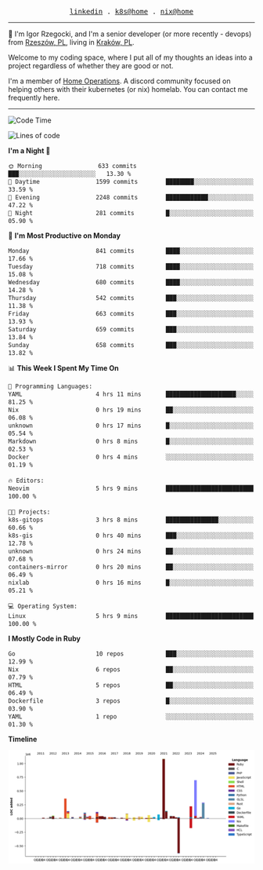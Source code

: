 <p align="center">
  <samp>
    <a href="https://www.linkedin.com/in/ajgon">linkedin</a> .
    <a href="https://github.com/deedee-ops/k8s-gitops">k8s@home</a> .
    <a href="https://github.com/deedee-ops/nixlab">nix@home</a>
  </samp>
</p>

----------------------------------------------------------------

:wave: I'm Igor Rzegocki, and I'm a senior developer (or more recently - devops) from [Rzeszów, PL](https://en.wikipedia.org/wiki/Rzesz%C3%B3w), living in [Kraków, PL](https://en.wikipedia.org/wiki/Krak%C3%B3w).

Welcome to my coding space, where I put all of my thoughts an ideas into a project regardless of whether they are good or not.

I'm a member of [Home Operations](https://discord.gg/home-operations). A discord community focused on helping others with their kubernetes (or nix) homelab. You can contact me frequently here.

----------------------------------------------------------------

<!--START_SECTION:waka-->
![Code Time](http://img.shields.io/badge/Code%20Time-326%20hrs%2052%20mins-blue)

![Lines of code](https://img.shields.io/badge/From%20Hello%20World%20I%27ve%20Written-4.1%20million%20lines%20of%20code-blue)

**I'm a Night 🦉** 

```text
🌞 Morning                633 commits         ███░░░░░░░░░░░░░░░░░░░░░░   13.30 % 
🌆 Daytime                1599 commits        ████████░░░░░░░░░░░░░░░░░   33.59 % 
🌃 Evening                2248 commits        ████████████░░░░░░░░░░░░░   47.22 % 
🌙 Night                  281 commits         █░░░░░░░░░░░░░░░░░░░░░░░░   05.90 % 
```
📅 **I'm Most Productive on Monday** 

```text
Monday                   841 commits         ████░░░░░░░░░░░░░░░░░░░░░   17.66 % 
Tuesday                  718 commits         ████░░░░░░░░░░░░░░░░░░░░░   15.08 % 
Wednesday                680 commits         ████░░░░░░░░░░░░░░░░░░░░░   14.28 % 
Thursday                 542 commits         ███░░░░░░░░░░░░░░░░░░░░░░   11.38 % 
Friday                   663 commits         ███░░░░░░░░░░░░░░░░░░░░░░   13.93 % 
Saturday                 659 commits         ███░░░░░░░░░░░░░░░░░░░░░░   13.84 % 
Sunday                   658 commits         ███░░░░░░░░░░░░░░░░░░░░░░   13.82 % 
```


📊 **This Week I Spent My Time On** 

```text
💬 Programming Languages: 
YAML                     4 hrs 11 mins       ████████████████████░░░░░   81.25 % 
Nix                      0 hrs 19 mins       ██░░░░░░░░░░░░░░░░░░░░░░░   06.08 % 
unknown                  0 hrs 17 mins       █░░░░░░░░░░░░░░░░░░░░░░░░   05.54 % 
Markdown                 0 hrs 8 mins        █░░░░░░░░░░░░░░░░░░░░░░░░   02.53 % 
Docker                   0 hrs 4 mins        ░░░░░░░░░░░░░░░░░░░░░░░░░   01.19 % 

🔥 Editors: 
Neovim                   5 hrs 9 mins        █████████████████████████   100.00 % 

🐱‍💻 Projects: 
k8s-gitops               3 hrs 8 mins        ███████████████░░░░░░░░░░   60.66 % 
k8s-gis                  0 hrs 40 mins       ███░░░░░░░░░░░░░░░░░░░░░░   12.78 % 
unknown                  0 hrs 24 mins       ██░░░░░░░░░░░░░░░░░░░░░░░   07.68 % 
containers-mirror        0 hrs 20 mins       ██░░░░░░░░░░░░░░░░░░░░░░░   06.49 % 
nixlab                   0 hrs 16 mins       █░░░░░░░░░░░░░░░░░░░░░░░░   05.21 % 

💻 Operating System: 
Linux                    5 hrs 9 mins        █████████████████████████   100.00 % 
```

**I Mostly Code in Ruby** 

```text
Go                       10 repos            ███░░░░░░░░░░░░░░░░░░░░░░   12.99 % 
Nix                      6 repos             ██░░░░░░░░░░░░░░░░░░░░░░░   07.79 % 
HTML                     5 repos             ██░░░░░░░░░░░░░░░░░░░░░░░   06.49 % 
Dockerfile               3 repos             █░░░░░░░░░░░░░░░░░░░░░░░░   03.90 % 
YAML                     1 repo              ░░░░░░░░░░░░░░░░░░░░░░░░░   01.30 % 
```



**Timeline**

![Lines of Code chart](https://raw.githubusercontent.com/ajgon/ajgon/master/assets/bar_graph.png)


<!--END_SECTION:waka-->
